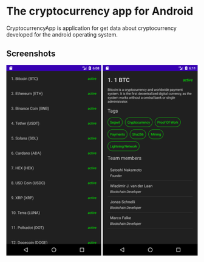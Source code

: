 # The cryptocurrency app for Android

CryptocurrencyApp is application for get data about cryptocurrency developed for the android operating system.

## Screenshots

<p align="center">
  <img src="https://github.com/RuTiKeyOne/CryptocurrencyApp/blob/master/doc/ScreenShots/ScreenShot1.png" width="250"/>
  <img src="https://github.com/RuTiKeyOne/CryptocurrencyApp/blob/master/doc/ScreenShots/ScreenShot2.png" width="250"/>
</p>
